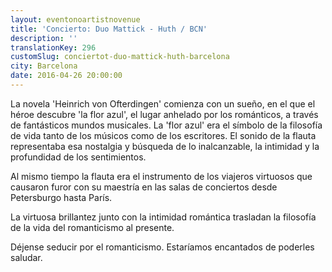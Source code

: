 ```yaml
---
layout: eventonoartistnovenue
title: 'Concierto: Duo Mattick - Huth / BCN'
description: ''
translationKey: 296
customSlug: conciertot-duo-mattick-huth-barcelona
city: Barcelona
date: 2016-04-26 20:00:00
---
```




La novela 'Heinrich von Ofterdingen' comienza con un sueño, en el que el héroe descubre 'la flor azul', el lugar anhelado por los románticos, a través de fantásticos mundos musicales. La 'flor azul' era el símbolo de la filosofía de vida tanto de los músicos como de los escritores. El sonido de la flauta representaba esa nostalgia y búsqueda de lo inalcanzable, la intimidad y la profundidad de los sentimientos. 

Al mismo tiempo la flauta era el instrumento de los viajeros virtuosos que causaron furor con su maestría en las salas de conciertos desde Petersburgo hasta París. 

La virtuosa brillantez junto con la intimidad romántica trasladan la filosofía de la vida del romanticismo al presente. 

Déjense seducir por el romanticismo. Estaríamos encantados de poderles saludar.
